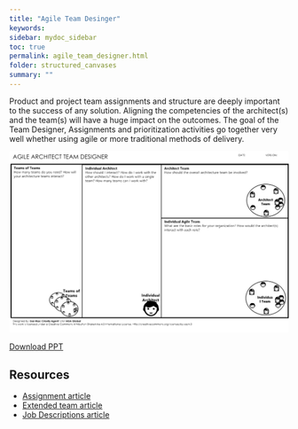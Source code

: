 ```yaml
---
title: "Agile Team Desinger"
keywords: 
sidebar: mydoc_sidebar
toc: true
permalink: agile_team_designer.html
folder: structured_canvases
summary: ""
---
```


Product and project team assignments and structure are deeply important to the success of any solution. Aligning the competencies of the architect(s) and the team(s) will have a huge impact on the outcomes. The goal of the Team Designer, Assignments and prioritization activities go together very well whether using agile or more traditional methods of delivery.

![image001](media/agile_team_designer001.svg)

[Download PPT](media/ppt/Agile-Architect-Team-Designer.pptx)

Resources
---------

-   [Assignment article](https://btabok.iasaglobal.org/btabok_3/assignment/)
-   [Extended team article](https://btabok.iasaglobal.org/btabok_3/people-model/extended-team/)
-   [Job Descriptions article](https://btabok.iasaglobal.org/btabok_3/people-model/job-description/)



